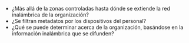 
- ¿Más allá de la zonas controladas hasta dónde se extiende la red inalámbrica de la organización?
- ¿Se filtran metadatos por los dispositivos del personal?
- ¿Qué se puede determinar acerca de la organización, basándose en la información inalámbrica que se difunden?
